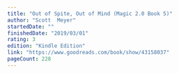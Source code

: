 ```yaml
---
title: "Out of Spite, Out of Mind (Magic 2.0 Book 5)"
author: "Scott  Meyer"
startedDate: ""
finishedDate: "2019/03/01"
rating: 3
edition: "Kindle Edition"
link: "https://www.goodreads.com/book/show/43158037"
pageCount: 228
---
```



